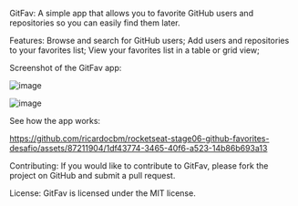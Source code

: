 GitFav: A simple app that allows you to favorite GitHub users and repositories so you can easily find them later.

Features:
  Browse and search for GitHub users;
  Add users and repositories to your favorites list;
  View your favorites list in a table or grid view;

Screenshot of the GitFav app:

![image](https://github.com/ricardocbm/rocketseat-stage06-github-favorites-desafio/assets/87211904/e768dc2e-9339-493b-a0d0-4b78beaa6c2f)


![image](https://github.com/ricardocbm/rocketseat-stage06-github-favorites-desafio/assets/87211904/6729b5e0-f106-4f06-85fe-c176aa9b89b2)

See how the app works: 

https://github.com/ricardocbm/rocketseat-stage06-github-favorites-desafio/assets/87211904/1df43774-3465-40f6-a523-14b86b693a13


Contributing:
If you would like to contribute to GitFav, please fork the project on GitHub and submit a pull request.

License:
GitFav is licensed under the MIT license.
